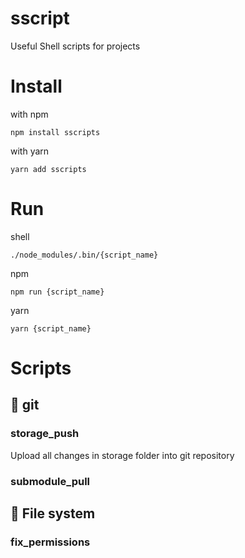 # sscript
Useful Shell scripts for projects

# Install

with npm

`npm install sscripts`

with yarn

`yarn add sscripts`

# Run

shell

`./node_modules/.bin/{script_name}`

npm

`npm run {script_name}`

yarn 

`yarn {script_name}`

# Scripts

## 📁 git

### storage_push
Upload all changes in storage folder into git repository

### submodule_pull


## 📁 File system

### fix_permissions
